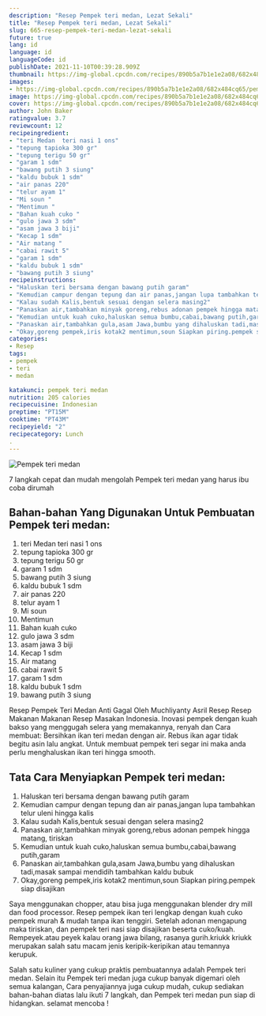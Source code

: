 ```yaml
---
description: "Resep Pempek teri medan, Lezat Sekali"
title: "Resep Pempek teri medan, Lezat Sekali"
slug: 665-resep-pempek-teri-medan-lezat-sekali
future: true
lang: id
language: id
languageCode: id
publishDate: 2021-11-10T00:39:28.909Z 
thumbnail: https://img-global.cpcdn.com/recipes/890b5a7b1e1e2a08/682x484cq65/pempek-teri-medan-foto-resep-utama.png
images:
- https://img-global.cpcdn.com/recipes/890b5a7b1e1e2a08/682x484cq65/pempek-teri-medan-foto-resep-utama.png
image: https://img-global.cpcdn.com/recipes/890b5a7b1e1e2a08/682x484cq65/pempek-teri-medan-foto-resep-utama.png
cover: https://img-global.cpcdn.com/recipes/890b5a7b1e1e2a08/682x484cq65/pempek-teri-medan-foto-resep-utama.png
author: John Baker
ratingvalue: 3.7
reviewcount: 12
recipeingredient:
- "teri Medan  teri nasi 1 ons"
- "tepung tapioka 300 gr"
- "tepung terigu 50 gr"
- "garam 1 sdm"
- "bawang putih 3 siung"
- "kaldu bubuk 1 sdm"
- "air panas 220"
- "telur ayam 1"
- "Mi soun "
- "Mentimun "
- "Bahan kuah cuko "
- "gulo jawa 3 sdm"
- "asam jawa 3 biji"
- "Kecap 1 sdm"
- "Air matang "
- "cabai rawit 5"
- "garam 1 sdm"
- "kaldu bubuk 1 sdm"
- "bawang putih 3 siung"
recipeinstructions:
- "Haluskan teri bersama dengan bawang putih garam"
- "Kemudian campur dengan tepung dan air panas,jangan lupa tambahkan telur uleni hingga kalis"
- "Kalau sudah Kalis,bentuk sesuai dengan selera masing2"
- "Panaskan air,tambahkan minyak goreng,rebus adonan pempek hingga matang, tiriskan"
- "Kemudian untuk kuah cuko,haluskan semua bumbu,cabai,bawang putih,garam"
- "Panaskan air,tambahkan gula,asam Jawa,bumbu yang dihaluskan tadi,masak sampai mendidih tambahkan kaldu bubuk"
- "Okay,goreng pempek,iris kotak2 mentimun,soun Siapkan piring.pempek siap disajikan"
categories:
- Resep
tags:
- pempek
- teri
- medan

katakunci: pempek teri medan 
nutrition: 205 calories
recipecuisine: Indonesian
preptime: "PT15M"
cooktime: "PT43M"
recipeyield: "2"
recipecategory: Lunch
. 
---
```



![Pempek teri medan](https://img-global.cpcdn.com/recipes/890b5a7b1e1e2a08/682x484cq65/pempek-teri-medan-foto-resep-utama.png)

7 langkah cepat dan mudah mengolah  Pempek teri medan yang harus ibu coba dirumah

<!--inarticleads1-->

## Bahan-bahan Yang Digunakan Untuk Pembuatan Pempek teri medan:

1. teri Medan  teri nasi 1 ons
1. tepung tapioka 300 gr
1. tepung terigu 50 gr
1. garam 1 sdm
1. bawang putih 3 siung
1. kaldu bubuk 1 sdm
1. air panas 220
1. telur ayam 1
1. Mi soun 
1. Mentimun 
1. Bahan kuah cuko 
1. gulo jawa 3 sdm
1. asam jawa 3 biji
1. Kecap 1 sdm
1. Air matang 
1. cabai rawit 5
1. garam 1 sdm
1. kaldu bubuk 1 sdm
1. bawang putih 3 siung

Resep Pempek Teri Medan Anti Gagal Oleh Muchliyanty Asril Resep Resep Makanan Makanan Resep Masakan Indonesia. Inovasi pempek dengan kuah bakso yang menggugah selera yang memakannya, renyah dan Cara membuat: Bersihkan ikan teri medan dengan air. Rebus ikan agar tidak begitu asin lalu angkat. Untuk membuat pempek teri segar ini maka anda perlu menghaluskan ikan teri hingga smooth. 

<!--inarticleads2-->

## Tata Cara Menyiapkan Pempek teri medan:

1. Haluskan teri bersama dengan bawang putih garam
1. Kemudian campur dengan tepung dan air panas,jangan lupa tambahkan telur uleni hingga kalis
1. Kalau sudah Kalis,bentuk sesuai dengan selera masing2
1. Panaskan air,tambahkan minyak goreng,rebus adonan pempek hingga matang, tiriskan
1. Kemudian untuk kuah cuko,haluskan semua bumbu,cabai,bawang putih,garam
1. Panaskan air,tambahkan gula,asam Jawa,bumbu yang dihaluskan tadi,masak sampai mendidih tambahkan kaldu bubuk
1. Okay,goreng pempek,iris kotak2 mentimun,soun Siapkan piring.pempek siap disajikan


Saya menggunakan chopper, atau bisa juga menggunakan blender dry mill dan food processor. Resep pempek ikan teri lengkap dengan kuah cuko pempek murah &amp; mudah tanpa ikan tenggiri. Setelah adonan mengapung maka tiriskan, dan pempek teri nasi siap disajikan beserta cuko/kuah. Rempeyek.atau peyek kalau orang jawa bilang, rasanya gurih.kriukk kriukk merupakan salah satu macam jenis keripik-keripikan atau temannya kerupuk. 

Salah satu kuliner yang cukup praktis pembuatannya adalah  Pempek teri medan. Selain itu  Pempek teri medan  juga cukup banyak digemari oleh semua kalangan, Cara penyajiannya juga cukup mudah, cukup sediakan bahan-bahan diatas lalu ikuti 7 langkah, dan  Pempek teri medan  pun siap di hidangkan. selamat mencoba !
